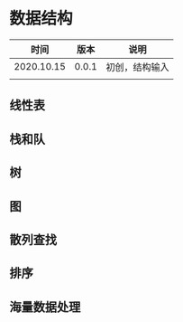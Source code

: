 # 数据结构

| 时间       | 版本  | 说明           |
| ---------- | ----- | -------------- |
| 2020.10.15 | 0.0.1 | 初创，结构输入 |
|            |       |                |

## 线性表
## 栈和队
## 树
## 图

## 散列查找
## 排序
## 海量数据处理